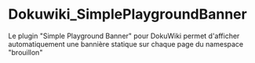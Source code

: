 # Dokuwiki_SimplePlaygroundBanner
Le plugin "Simple Playground Banner" pour DokuWiki permet d'afficher automatiquement une bannière statique sur chaque page du namespace "brouillon"
